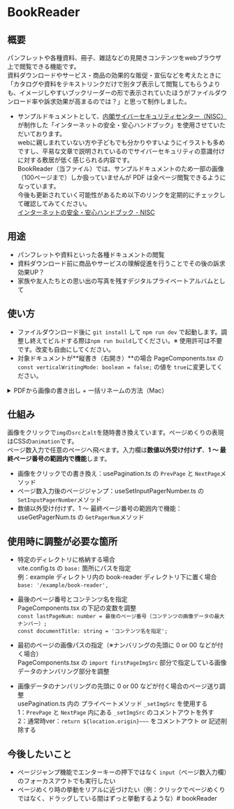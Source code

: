 # BookReader

## 概要
パンフレットや各種資料、冊子、雑誌などの見開きコンテンツをwebブラウザ上で閲覧できる機能です。<br />資料ダウンロードやサービス・商品の効果的な販促・宣伝などを考えたときに「カタログや資料をテキストリンクだけで別タブ表示して閲覧してもらうよりも、イメージしやすいブックリーダーの形で表示されていたほうがファイルダウンロード率や訴求効果が高まるのでは？」と思って制作しました。
- サンプルドキュメントとして、<a href="https://security-portal.nisc.go.jp/" target="_blank">内閣サイバーセキュリティセンター（NISC）</a>が制作した「インターネットの安全・安心ハンドブック」を使用させていただいております。<br />webに親しまれていない方や子どもでも分かりやすいようにイラストも多めですし、平易な文章で説明されているのでサイバーセキュリティの意識付けに対する敷居が低く感じられる内容です。<br />BookReader（当ファイル）では、サンプルドキュメントのため一部の画像（100ページまで）しか扱っていませんが PDF は全ページ閲覧できるようになっています。<br />今後も更新されていく可能性があるため以下のリンクを定期的にチェックして確認してみてください。<br />
<a href="https://security-portal.nisc.go.jp/guidance/handbook.html" target="_blank">インターネットの安全・安心ハンドブック - NISC</a>

## 用途
- パンフレットや資料といった各種ドキュメントの閲覧
- 資料ダウンロード前に商品やサービスの理解促進を行うことでその後の訴求効果UP？
- 家族や友人たちとの思い出の写真を残すデジタルプライベートアルバムとして

## 使い方
- ファイルダウンロード後に `git install` して `npm run dev` で起動します。調整し終えてビルドする際は`npm run build`してください。※ 使用許可は不要です。改変も自由にしてください。
- 対象ドキュメントが**縦書き（右開き）**の場合
PageComponents.tsx の `const verticalWritingMode: boolean = false;` の値を `true`に変更してください。

<details>
<summary>PDFから画像の書き出し + 一括リネームの方法（Mac）</summary>

1：Adobe AcrobatでPDFから画像の書き出し方法
![Adobe AcrobatでPDFから画像の書き出し](readmeimg/0001-min.png "hero")

2：書き出し画像を一括リネーム（Mac）：画像を全選択して「右クリック」 - 「名称変更」 
![書き出し画像を一括リネーム（Mac）：画像を全選択して「右クリック」 - 「名称変更」](readmeimg/0002-min.png "hero")

3 - a：画像のファイルネームを任意の形へ書き換えたい場合：「フォーマット」を選択
![画像のファイルネームを任意の形へ書き換えたい場合「フォーマット」を選択](readmeimg/0003-min.png "hero")

3 - b：画像のファイルネームの一部を変更したい場合：「テキストを置き換える」を選択
![画像のファイルネームの一部を変更したい場合「テキストを置き換える」を選択](readmeimg/0004-min.png "hero")
</details>

## 仕組み
画像をクリックで`img`の`src`と`alt`を随時書き換えています。ページめくりの表現はCSSの`animation`です。<br />ページ数入力で任意のページへ飛べます。入力欄は**数値以外受け付けず**、**1 〜 最終ページ番号の範囲内で機能**します。
- 画像をクリックでの書き換え：usePagination.ts の `PrevPage` と `NextPage`メソッド
- ページ数入力後のページジャンプ：useSetInputPagerNumber.ts の `SetInputPagerNumber`メソッド
- 数値以外受け付けず、1 〜 最終ページ番号の範囲内で機能：useGetPagerNum.ts の `GetPagerNum`メソッド

## 使用時に調整が必要な箇所
- 特定のディレクトリに格納する場合<br />
vite.config.ts の `base:` 箇所にパスを指定<br />
例：example ディレクトリ内の book-reader ディレクトリ下に置く場合<br />
`base: '/example/book-reader',`

- 最後のページ番号とコンテンツ名を指定<br />
PageComponents.tsx の下記の変数を調整<br />
`const lastPageNum: number = 最後のページ番号（コンテンツの画像データの最大ナンバー）;`<br />
`const documentTitle: string = 'コンテンツ名を指定';`

- 最初のページの画像パスの指定（※ナンバリングの先頭に 0 or 00 などが付く場合）<br />
PageComponents.tsx の `import firstPageImgSrc` 部分で指定している画像データのナンバリング部分を調整

- 画像データのナンバリングの先頭に 0 or 00 などが付く場合のページ送り調整<br />
usePagination.ts 内の プライベートメソッド `_setImgSrc` を使用する<br />
1：`PrevPage` と `NextPage` 内にある `_setImgSrc` のコメントアウトを外す<br />
2：通常時ver：`return ${location.origin}~~~` をコメントアウト or 記述削除する

## 今後したいこと
- ページジャンプ機能でエンターキーの押下ではなく `input`（ページ数入力欄）のフォーカスアウトでも実行したい
- ページめくり時の挙動をリアルに近づけたい（例：クリックでページめくりではなく、ドラッグしている間はずっと挙動するような）# bookReader
